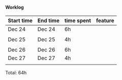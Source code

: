 #### Worklog

| Start time  | End time | time spent | feature |
|-----------|-------------|-------------|-------------|
| Dec 24 | Dec 24 | 6h |  |
|        |        |    |  | 
| Dec 25 | Dec 25 | 4h |  |
|        |        |    |  |
| Dec 26 | Dec 26 | 6h |  |
| Dec 27 | Dec 27 | 4h |  |
|        |        |    |  |

Total: 64h